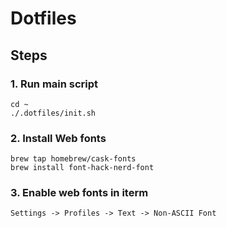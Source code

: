 # Dotfiles

## Steps

### 1. Run main script

```
cd ~
./.dotfiles/init.sh
```

### 2. Install Web fonts

```
brew tap homebrew/cask-fonts
brew install font-hack-nerd-font
```

### 3. Enable web fonts in iterm
`Settings -> Profiles -> Text -> Non-ASCII Font`
